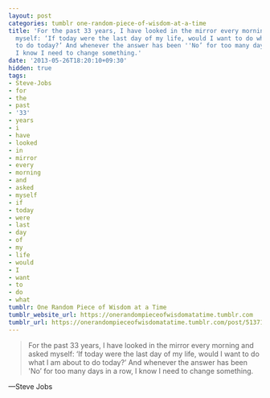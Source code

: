 ```yaml
---
layout: post
categories: tumblr one-random-piece-of-wisdom-at-a-time
title: 'For the past 33 years, I have looked in the mirror every morning and asked
  myself: ‘If today were the last day of my life, would I want to do what I am about
  to do today?’ And whenever the answer has been ''No’ for too many days in a row,
  I know I need to change something.'
date: '2013-05-26T18:20:10+09:30'
hidden: true
tags:
- Steve-Jobs
- for
- the
- past
- '33'
- years
- i
- have
- looked
- in
- mirror
- every
- morning
- and
- asked
- myself
- if
- today
- were
- last
- day
- of
- my
- life
- would
- I
- want
- to
- do
- what
tumblr: One Random Piece of Wisdom at a Time
tumblr_website_url: https://onerandompieceofwisdomatatime.tumblr.com
tumblr_url: https://onerandompieceofwisdomatatime.tumblr.com/post/51371531040/for-the-past-33-years-i-have-looked-in-the-mirror
---
```

> For the past 33 years, I have looked in the mirror every morning and asked myself: ‘If today were the last day of my life, would I want to do what I am about to do today?’ And whenever the answer has been 'No’ for too many days in a row, I know I need to change something.

—Steve Jobs
